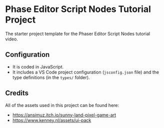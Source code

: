 # Phase Editor Script Nodes Tutorial Project

The starter project template for the Phaser Editor Script Nodes tutorial video.

## Configuration

* It is coded in JavaScript.
* It includes a VS Code project configuration (`jsconfig.json` file) and the type definitions (in the `types/` folder).

## Credits

All of the assets used in this project can be found here:

* https://ansimuz.itch.io/sunny-land-pixel-game-art
* https://www.kenney.nl/assets/ui-pack
